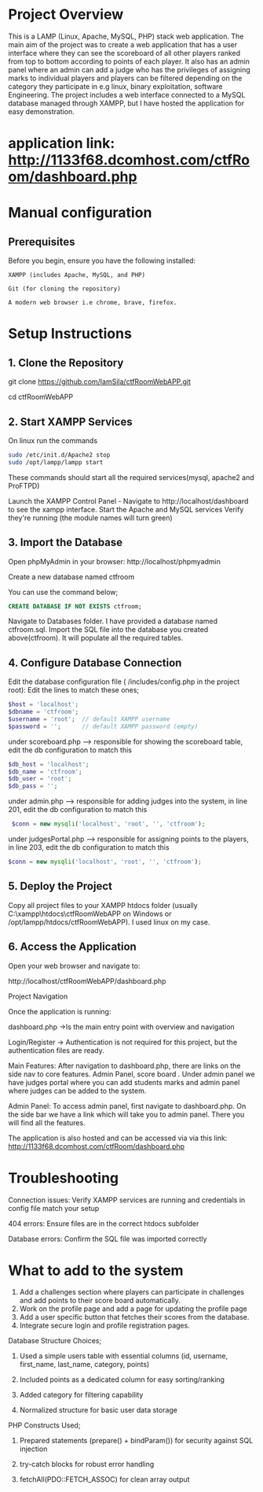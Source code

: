 # Project Overview

This is a LAMP (Linux, Apache, MySQL, PHP) stack web application. The main aim of the project was to create a web application that has a user interface where they can see the scoreboard of all other players ranked from top to bottom according to points of each player. It also has an admin panel where an admin can add a judge who has the privileges of assigning marks to individual players and players can be filtered depending on the category they participate in e.g linux, binary exploitation, software Engineering. The project includes a web interface connected to a MySQL database managed through XAMPP, but I have hosted the application for easy demonstration.

# application link: http://1133f68.dcomhost.com/ctfRoom/dashboard.php

# Manual configuration

## Prerequisites

Before you begin, ensure you have the following installed:

    XAMPP (includes Apache, MySQL, and PHP)

    Git (for cloning the repository)

    A modern web browser i.e chrome, brave, firefox.
# Setup Instructions
## 1. Clone the Repository

git clone https://github.com/IamSila/ctfRoomWebAPP.git

cd ctfRoomWebAPP

## 2. Start XAMPP Services
On linux run the commands

```bash
sudo /etc/init.d/Apache2 stop
sudo /opt/lampp/lampp start
```

These commands should start all the required services(mysql, apache2 and ProFTPD)

Launch the XAMPP Control Panel - Navigate to http://localhost/dashboard to see the xampp interface.
Start the Apache and MySQL services
Verify they're running (the module names will turn green)

## 3. Import the Database

Open phpMyAdmin in your browser: http://localhost/phpmyadmin

Create a new database named ctfroom

You can use the command below;

```sql
CREATE DATABASE IF NOT EXISTS ctfroom;
```

Navigate to Databases folder. I have provided a database named ctfroom.sql. Import the SQL file into the database you created above(ctfroom). It will populate all the required tables.

## 4. Configure Database Connection

Edit the database configuration file ( /includes/config.php in the project root):
Edit the lines to match these ones;

```php
$host = 'localhost';
$dbname = 'ctfroom';
$username = 'root';  // default XAMPP username
$password = '';      // default XAMPP password (empty)

```

under scoreboard.php --> responsible for showing the scoreboard table, edit the db configuration to match this

```php
$db_host = 'localhost';
$db_name = 'ctfroom';
$db_user = 'root';
$db_pass = '';
```

under admin.php --> responsible for adding judges into the system, in line 201, edit the db configuration to match this

```php
 $conn = new mysqli('localhost', 'root', '', 'ctfroom');
```

under judgesPortal.php --> responsible for assigning points to the players, in line 203, edit the db configuration to match this

```php
$conn = new mysqli('localhost', 'root', '', 'ctfroom');
```

## 5. Deploy the Project

Copy all project files to your XAMPP htdocs folder (usually C:\xampp\htdocs\ctfRoomWebAPP on Windows or /opt/lampp/htdocs/ctfRoomWebAPP). I used linux on my case.

## 6. Access the Application

Open your web browser and navigate to:

http://localhost/ctfRoomWebAPP/dashboard.php

Project Navigation

Once the application is running:

dashboard.php ->Is the main entry point with overview and navigation

Login/Register ->  Authentication is not required for this project, but the authentication files are ready.

Main Features: After navigation to dashboard.php, there are links on the side nav to core features. Admin Panel, score board . Under admin panel we have judges portal where you can add students marks and admin panel where judges can be added to the system.

Admin Panel: To access admin panel, first navigate to dashboard.php. On the side bar we have a link which will take you to admin panel. There you will find all the features.


The application is also hosted and can be accessed via via this link: http://1133f68.dcomhost.com/ctfRoom/dashboard.php

# Troubleshooting

Connection issues: Verify XAMPP services are running and credentials in config file match your setup

404 errors: Ensure files are in the correct htdocs subfolder

Database errors: Confirm the SQL file was imported correctly


# What to add to the system
1. Add a challenges section where players can participate in challenges and add points to their score board automatically.
2. Work on the profile page and add a page for updating the profile page
3. Add a user specific button that fetches their scores from the database.
4. Integrate secure login and profile registration pages.

Database Structure Choices;

1. Used a simple users table with essential columns (id, username, first_name, last_name, category, points)

2. Included points as a dedicated column for easy sorting/ranking

3. Added category for filtering capability

4. Normalized structure for basic user data storage

PHP Constructs Used;

1. Prepared statements (prepare() + bindParam()) for security against SQL injection

2. try-catch blocks for robust error handling

3. fetchAll(PDO::FETCH_ASSOC) for clean array output
